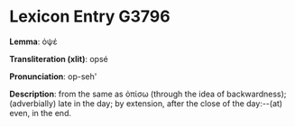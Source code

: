 # Lexicon Entry G3796

**Lemma**: ὀψέ

**Transliteration (xlit)**: opsé

**Pronunciation**: op-seh'

**Description**:
from the same as ὀπίσω (through the idea of backwardness); (adverbially) late in the day; by extension, after the close of the day:--(at) even, in the end.
